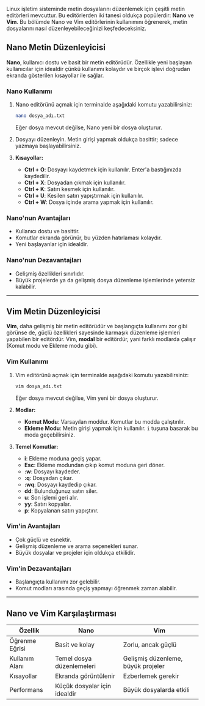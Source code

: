 
Linux işletim sisteminde metin dosyalarını düzenlemek için çeşitli metin editörleri mevcuttur. Bu editörlerden iki tanesi oldukça popülerdir: **Nano** ve **Vim**. Bu bölümde Nano ve Vim editörlerinin kullanımını öğrenerek, metin dosyalarını nasıl düzenleyebileceğinizi keşfedeceksiniz.

## Nano Metin Düzenleyicisi

**Nano**, kullanıcı dostu ve basit bir metin editörüdür. Özellikle yeni başlayan kullanıcılar için idealdir çünkü kullanımı kolaydır ve birçok işlevi doğrudan ekranda gösterilen kısayollar ile sağlar.

### Nano Kullanımı

1. Nano editörünü açmak için terminalde aşağıdaki komutu yazabilirsiniz:
   ```bash
   nano dosya_adı.txt
   ```

   Eğer dosya mevcut değilse, Nano yeni bir dosya oluşturur.

2. Dosyayı düzenleyin. Metin girişi yapmak oldukça basittir; sadece yazmaya başlayabilirsiniz.

3. **Kısayollar:**
   - **Ctrl + O**: Dosyayı kaydetmek için kullanılır. Enter'a bastığınızda kaydedilir.
   - **Ctrl + X**: Dosyadan çıkmak için kullanılır.
   - **Ctrl + K**: Satırı kesmek için kullanılır.
   - **Ctrl + U**: Kesilen satırı yapıştırmak için kullanılır.
   - **Ctrl + W**: Dosya içinde arama yapmak için kullanılır.

### Nano'nun Avantajları
- Kullanıcı dostu ve basittir.
- Komutlar ekranda görünür, bu yüzden hatırlaması kolaydır.
- Yeni başlayanlar için idealdir.

### Nano'nun Dezavantajları
- Gelişmiş özellikleri sınırlıdır.
- Büyük projelerde ya da gelişmiş dosya düzenleme işlemlerinde yetersiz kalabilir.

---

## Vim Metin Düzenleyicisi

**Vim**, daha gelişmiş bir metin editörüdür ve başlangıçta kullanımı zor gibi görünse de, güçlü özellikleri sayesinde karmaşık düzenleme işlemleri yapabilen bir editördür. Vim, **modal** bir editördür, yani farklı modlarda çalışır (Komut modu ve Ekleme modu gibi).

### Vim Kullanımı

1. Vim editörünü açmak için terminalde aşağıdaki komutu yazabilirsiniz:
   ```bash
   vim dosya_adı.txt
   ```

   Eğer dosya mevcut değilse, Vim yeni bir dosya oluşturur.

2. **Modlar:**
   - **Komut Modu**: Varsayılan moddur. Komutlar bu modda çalıştırılır.
   - **Ekleme Modu**: Metin girişi yapmak için kullanılır. `i` tuşuna basarak bu moda geçebilirsiniz.

3. **Temel Komutlar:**
   - **i**: Ekleme moduna geçiş yapar.
   - **Esc**: Ekleme modundan çıkıp komut moduna geri döner.
   - **:w**: Dosyayı kaydeder.
   - **:q**: Dosyadan çıkar.
   - **:wq**: Dosyayı kaydedip çıkar.
   - **dd**: Bulunduğunuz satırı siler.
   - **u**: Son işlemi geri alır.
   - **yy**: Satırı kopyalar.
   - **p**: Kopyalanan satırı yapıştırır.

### Vim'in Avantajları
- Çok güçlü ve esnektir.
- Gelişmiş düzenleme ve arama seçenekleri sunar.
- Büyük dosyalar ve projeler için oldukça etkilidir.

### Vim'in Dezavantajları
- Başlangıçta kullanımı zor gelebilir.
- Komut modları arasında geçiş yapmayı öğrenmek zaman alabilir.

---

## Nano ve Vim Karşılaştırması

| Özellik      | Nano                               | Vim                            |
|--------------|------------------------------------|---------------------------------|
| Öğrenme Eğrisi | Basit ve kolay                    | Zorlu, ancak güçlü              |
| Kullanım Alanı| Temel dosya düzenlemeleri         | Gelişmiş düzenleme, büyük projeler |
| Kısayollar    | Ekranda görüntülenir               | Ezberlemek gerekir              |
| Performans    | Küçük dosyalar için idealdir       | Büyük dosyalarda etkili         |

